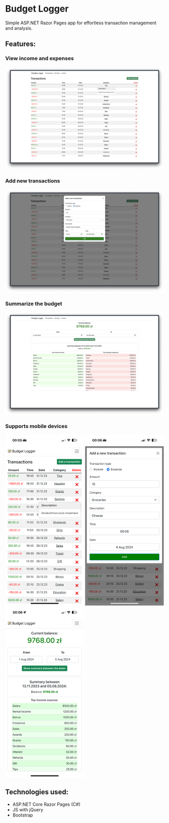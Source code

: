 # Budget Logger

Simple ASP.NET Razor Pages app for effortless transaction management and analysis.

## Features:

### View income and expenses 
<img src="./media/desktopView.png" alt="Desktop View">

### Add new transactions
<img src="./media/desktopAdd.png" alt="Desktop Add">

### Summarize the budget
<img src="./media/desktopSummary.png" alt="Desktop Summary">

### Supports mobile devices
<img src="./media/mobileView.png" alt="Mobile View" width="250">
<img src="./media/mobileAdd.png" alt="Mobile Add" width="250">
<img src="./media/mobileSummary.png" alt="Mobile Summary" width="250">

## Technologies used:
- ASP.NET Core Razor Pages (C#)
- JS with jQuery
- Bootstrap